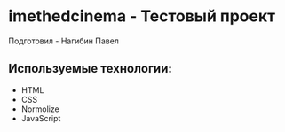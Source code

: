 # imethedcinema - Тестовый проект

Подготовил - Нагибин Павел

## Используемые технологии:

- HTML
- CSS
- Normolize
- JavaScript
